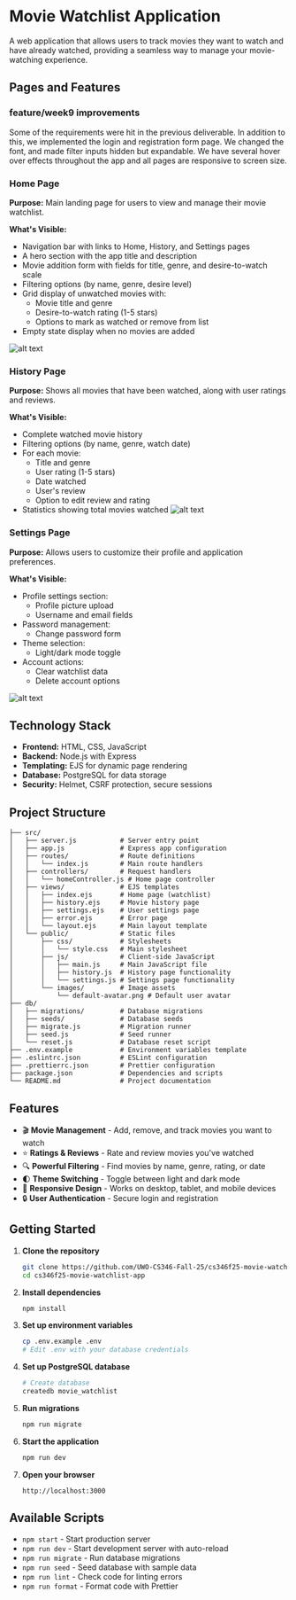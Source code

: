 # Movie Watchlist Application

A web application that allows users to track movies they want to watch and have already watched, providing a seamless way to manage your movie-watching experience.

## Pages and Features

### feature/week9 improvements

Some of the requirements were hit in the previous deliverable. In addition to this, we implemented the login and registration form page. We changed the font, and made filter inputs hidden but expandable.
We have several hover over effects throughout the app and all pages are responsive to screen size.

### Home Page

**Purpose:** Main landing page for users to view and manage their movie watchlist.

**What's Visible:**

- Navigation bar with links to Home, History, and Settings pages
- A hero section with the app title and description
- Movie addition form with fields for title, genre, and desire-to-watch scale
- Filtering options (by name, genre, desire level)
- Grid display of unwatched movies with:
  - Movie title and genre
  - Desire-to-watch rating (1-5 stars)
  - Options to mark as watched or remove from list
- Empty state display when no movies are added

![alt text](homepage.png)

### History Page

**Purpose:** Shows all movies that have been watched, along with user ratings and reviews.

**What's Visible:**

- Complete watched movie history
- Filtering options (by name, genre, watch date)
- For each movie:
  - Title and genre
  - User rating (1-5 stars)
  - Date watched
  - User's review
  - Option to edit review and rating
- Statistics showing total movies watched
![alt text](historypage.png)

### Settings Page

**Purpose:** Allows users to customize their profile and application preferences.

**What's Visible:**

- Profile settings section:
  - Profile picture upload
  - Username and email fields
- Password management:
  - Change password form
- Theme selection:
  - Light/dark mode toggle
- Account actions:
  - Clear watchlist data
  - Delete account options

![alt text](settingspage.png)

## Technology Stack

- **Frontend:** HTML, CSS, JavaScript
- **Backend:** Node.js with Express
- **Templating:** EJS for dynamic page rendering
- **Database:** PostgreSQL for data storage
- **Security:** Helmet, CSRF protection, secure sessions

## Project Structure

```
├── src/
│   ├── server.js           # Server entry point
│   ├── app.js              # Express app configuration
│   ├── routes/             # Route definitions
│   │   └── index.js        # Main route handlers
│   ├── controllers/        # Request handlers
│   │   └── homeController.js # Home page controller
│   ├── views/              # EJS templates
│   │   ├── index.ejs       # Home page (watchlist)
│   │   ├── history.ejs     # Movie history page
│   │   ├── settings.ejs    # User settings page
│   │   ├── error.ejs       # Error page
│   │   └── layout.ejs      # Main layout template
│   └── public/             # Static files
│       ├── css/            # Stylesheets
│       │   └── style.css   # Main stylesheet
│       ├── js/             # Client-side JavaScript
│       │   ├── main.js     # Main JavaScript file
│       │   ├── history.js  # History page functionality
│       │   └── settings.js # Settings page functionality
│       └── images/         # Image assets
│           └── default-avatar.png # Default user avatar
├── db/
│   ├── migrations/         # Database migrations
│   ├── seeds/              # Database seeds
│   ├── migrate.js          # Migration runner
│   ├── seed.js             # Seed runner
│   └── reset.js            # Database reset script
├── .env.example            # Environment variables template
├── .eslintrc.json          # ESLint configuration
├── .prettierrc.json        # Prettier configuration
├── package.json            # Dependencies and scripts
└── README.md               # Project documentation
```

## Features

- 🎬 **Movie Management** - Add, remove, and track movies you want to watch
- ⭐ **Ratings & Reviews** - Rate and review movies you've watched
- 🔍 **Powerful Filtering** - Find movies by name, genre, rating, or date
- 🌓 **Theme Switching** - Toggle between light and dark mode
- 📱 **Responsive Design** - Works on desktop, tablet, and mobile devices
- 🔒 **User Authentication** - Secure login and registration

## Getting Started

1. **Clone the repository**

   ```bash
   git clone https://github.com/UWO-CS346-Fall-25/cs346f25-movie-watchlist-app.git
   cd cs346f25-movie-watchlist-app
   ```

2. **Install dependencies**

   ```bash
   npm install
   ```

3. **Set up environment variables**

   ```bash
   cp .env.example .env
   # Edit .env with your database credentials
   ```

4. **Set up PostgreSQL database**

   ```bash
   # Create database
   createdb movie_watchlist
   ```

5. **Run migrations**

   ```bash
   npm run migrate
   ```

6. **Start the application**

   ```bash
   npm run dev
   ```

7. **Open your browser**
   ```
   http://localhost:3000
   ```

## Available Scripts

- `npm start` - Start production server
- `npm run dev` - Start development server with auto-reload
- `npm run migrate` - Run database migrations
- `npm run seed` - Seed database with sample data
- `npm run lint` - Check code for linting errors
- `npm run format` - Format code with Prettier
